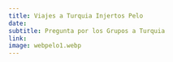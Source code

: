 ```yaml
---
title: Viajes a Turquia Injertos Pelo
date:
subtitle: Pregunta por los Grupos a Turquia
link:
image: webpelo1.webp
---
```

